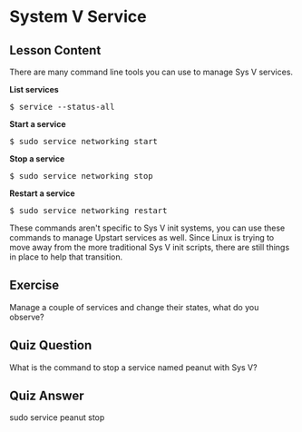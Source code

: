 # System V Service

## Lesson Content

There are many command line tools you can use to manage Sys V services.

<b>List services</b>

<pre>$ service --status-all</pre>

<b>Start a service</b>

<pre>$ sudo service networking start</pre>

<b>Stop a service</b>

<pre>$ sudo service networking stop</pre>

<b>Restart a service</b>

<pre>$ sudo service networking restart</pre>

These commands aren't specific to Sys V init systems, you can use these commands to manage Upstart services as well. Since Linux is trying to move away from the more traditional Sys V init scripts, there are still things in place to help that transition.

## Exercise

Manage a couple of services and change their states, what do you observe?

## Quiz Question

What is the command to stop a service named peanut with Sys V?

## Quiz Answer

sudo service peanut stop
